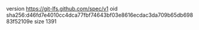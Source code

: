 version https://git-lfs.github.com/spec/v1
oid sha256:d46fd7e4010cc4dca77fbf74643bf03e8616ecdac3da709b65db69883f52109e
size 1391
